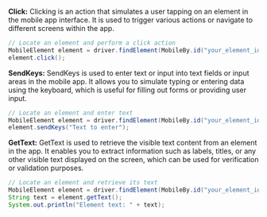 **Click:** 
Clicking is an action that simulates a user tapping on an element in the mobile app interface. It is used to trigger various actions or navigate to different screens within the app.
```Java
// Locate an element and perform a click action
MobileElement element = driver.findElement(MobileBy.id("your_element_id"));
element.click();
```

**SendKeys:** 
SendKeys is used to enter text or input into text fields or input areas in the mobile app. It allows you to simulate typing or entering data using the keyboard, which is useful for filling out forms or providing user input.
```Java
// Locate an element and enter text
MobileElement element = driver.findElement(MobileBy.id("your_element_id"));
element.sendKeys("Text to enter");
```

**GetText:** 
GetText is used to retrieve the visible text content from an element in the app. It enables you to extract information such as labels, titles, or any other visible text displayed on the screen, which can be used for verification or validation purposes.
```Java
// Locate an element and retrieve its text
MobileElement element = driver.findElement(MobileBy.id("your_element_id"));
String text = element.getText();
System.out.println("Element text: " + text);
```
